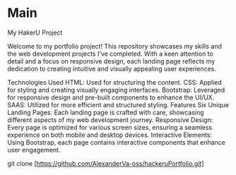 # Main
 My HakerU Project

Welcome to my portfolio project! This repository showcases my skills and the web development projects I've completed. With a keen attention to detail and a focus on responsive design, each landing page reflects my dedication to creating intuitive and visually appealing user experiences.

Technologies Used
HTML: Used for structuring the content.
CSS: Applied for styling and creating visually engaging interfaces.
Bootstrap: Leveraged for responsive design and pre-built components to enhance the UI/UX.
SAAS: Utilized for more efficient and structured styling.
Features
Six Unique Landing Pages: Each landing page is crafted with care, showcasing different aspects of my web development journey.
Responsive Design: Every page is optimized for various screen sizes, ensuring a seamless experience on both mobile and desktop devices.
Interactive Elements: Using Bootstrap, each page contains interactive components that enhance user engagement.

git clone [https://github.com/AlexanderVa-oss/hackeruPortfolio.git]